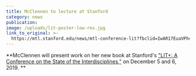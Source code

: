 ```yaml
---
title: McClennen to lecture at Stanford
category: news
publication:
image: /uploads/lit-poster-low-res.jpg
link_to_original: >-
  https://mtl.stanford.edu/news/mtl-conference-lit?fbclid=IwAR17EuaVPh4NohPEJVpQcxbFlBkvR74LfCdL1ocg8H30r4eJJn2ICe9fQzk
---
```


**McClennen will present work on her new book at Stanford's ["LIT+: A Conference on the State of the Interdisciplines,”](https://mtl.stanford.edu/news/mtl-conference-lit?fbclid=IwAR17EuaVPh4NohPEJVpQcxbFlBkvR74LfCdL1ocg8H30r4eJJn2ICe9fQzk) on December 5 and 6, 2019. **